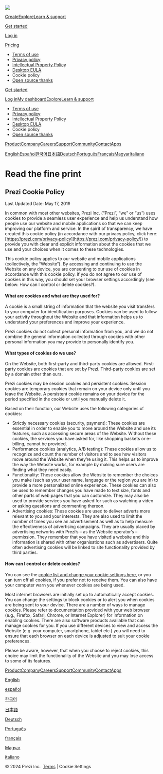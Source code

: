 [![](https://assets.prezicdn.net/assets-versioned/staticpages-versioned/5295-796a92c/common/img/logo/white-34px@2x.png)](https://prezi.com/)

[Create](https://prezi.com/dashboard/)[Explore](https://prezi.com/explore/)[Learn & support](https://prezi.com/support/)

[Get started](https://prezi.com/signup/)

[Log in](https://prezi.com/login/)

[Pricing](https://prezi.com/pricing/?click_source=logged_element&page_location=header&element_text=pricing)

* [Terms of use](https://prezi.com/terms-of-use/)
* [Privacy policy](https://prezi.com/privacy-policy/)
* [Intellectual Property Policy](https://prezi.com/copyright/ip/)
* [Desktop EULA](https://prezi.com/desktop-eula/)
* Cookie policy
* [Open source thanks](https://prezi.com/open-source-thanks/)

[Get started](https://prezi.com/signup/)

[Log in](https://prezi.com/login/)[My dashboard](https://prezi.com/dashboard/)[Explore](https://prezi.com/explore/)[Learn & support](https://prezi.com/support/)

* [Terms of use](https://prezi.com/terms-of-use/)
* [Privacy policy](https://prezi.com/privacy-policy/)
* [Intellectual Property Policy](https://prezi.com/copyright/ip/)
* [Desktop EULA](https://prezi.com/desktop-eula/)
* Cookie policy
* [Open source thanks](https://prezi.com/open-source-thanks/)

[Product](https://prezi.com/desktop/?click_source=logged_element&page_location=hamburger_menu&element_text=product)[Company](https://prezi.com/about/?click_source=logged_element&page_location=hamburger_menu&element_text=company)[Careers](https://prezi.com/jobs/)[Support](https://prezi.com/support/?click_source=logged_element&page_location=hamburger_menu&element_text=support)[Community](https://prezi.com/community/?click_source=logged_element&page_location=hamburger_menu&element_text=community)[Contact](https://prezi.com/contact/?click_source=logged_element&page_location=hamburger_menu&element_text=contact)[Apps](https://prezi.com/mobility/?click_source=logged_element&page_location=hamburger_menu&element_text=apps)

[English](#)[Español](#)[한국어](#)[日本語](#)[Deutsch](#)[Português](#)[Français](#)[Magyar](#)[Italiano](#)

Read the fine print
===================

Prezi Cookie Policy
-------------------

Last Updated Date: May 17, 2019

In common with most other websites, Prezi Inc. (“Prezi”, “we” or “us”) uses cookies to provide a seamless user experience and help us understand how people use our website and mobile applications so that we can keep improving our platform and service. In the spirit of transparency, we have created this cookie policy (in accordance with our privacy policy, click here: [https://prezi.com/privacy-policy](https://prezi.com/privacy-policy/)) to provide you with clear and explicit information about the cookies that we use and your choices when it comes to these technologies.

This cookie policy applies to our website and mobile applications (collectively, the “Website”). By accessing and continuing to use the Website on any device, you are consenting to our use of cookies in accordance with this cookie policy. If you do not agree to our use of cookies in this way, you should set your browser settings accordingly (see below: How can I control or delete cookies?).

#### What are cookies and what are they used for?

A cookie is a small string of information that the website you visit transfers to your computer for identification purposes. Cookies can be used to follow your activity throughout the Website and that information helps us to understand your preferences and improve your experience.

Prezi cookies do not collect personal information from you, and we do not combine the general information collected through cookies with other personal information you may provide to personally identify you.

#### What types of cookies do we use?

On the Website, both first-party and third-party cookies are allowed. First-party cookies are cookies that are set by Prezi. Third-party cookies are set by a domain other than ours.

Prezi cookies may be session cookies and persistent cookies. Session cookies are temporary cookies that remain on your device only until you leave the Website. A persistent cookie remains on your device for the period specified in the cookie or until you manually delete it.

Based on their function, our Website uses the following categories of cookies:

* Strictly necessary cookies (security, payment): These cookies are essential in order to enable you to move around the Website and use its features, such as accessing secure areas of the Website. Without these cookies, the services you have asked for, like shopping baskets or e-billing, cannot be provided.
* Performance cookies (analytics, A/B testing): These cookies allow us to recognize and count the number of visitors and to see how visitors move around the Website when they’re using it. This helps us to improve the way the Website works, for example by making sure users are finding what they need easily.
* Functionality: These cookies allow the Website to remember the choices you make (such as your user name, language or the region you are in) to provide a more personalized online experience. These cookies can also be used to remember changes you have made to text size, fonts and other parts of web pages that you can customize. They may also be used to provide services you have asked for such as watching a video or asking questions and commenting thereon.
* Advertising cookies: These cookies are used to deliver adverts more relevant to you and your interests. They are also used to limit the number of times you see an advertisement as well as to help measure the effectiveness of advertising campaigns. They are usually placed by advertising networks with Prezi’s – as the Website operator’s – permission. They remember that you have visited a website and this information is shared with other organisations such as advertisers. Quite often advertising cookies will be linked to site functionality provided by third parties.

#### How can I control or delete cookies?

You can see the [cookie list and change your cookie settings here](javascript:void(0); "Cookie Settings"), or you can turn off all cookies, if you prefer not to receive them. You can also have your computer warn you whenever cookies are being used.

Most internet browsers are initially set up to automatically accept cookies. You can change the settings to block cookies or to alert you when cookies are being sent to your device. There are a number of ways to manage cookies. Please refer to documentation provided with your web browser (e.g., Firefox, Safari, Chrome, or Internet Explorer) for information on enabling cookies. There are also software products available that can manage cookies for you. If you use different devices to view and access the Website (e.g. your computer, smartphone, tablet etc.) you will need to ensure that each browser on each device is adjusted to suit your cookie preferences.

Please be aware, however, that when you choose to reject cookies, this choice may limit the functionality of the Website and you may lose access to some of its features.

[Product](https://prezi.com/desktop/?click_source=logged_element&page_location=hamburger_menu&element_text=product)[Company](https://prezi.com/about/?click_source=logged_element&page_location=hamburger_menu&element_text=company)[Careers](https://prezi.com/jobs/)[Support](https://prezi.com/support/?click_source=logged_element&page_location=hamburger_menu&element_text=support)[Community](https://prezi.com/community/?click_source=logged_element&page_location=hamburger_menu&element_text=community)[Contact](https://prezi.com/contact/?click_source=logged_element&page_location=hamburger_menu&element_text=contact)[Apps](https://prezi.com/mobility/?click_source=logged_element&page_location=hamburger_menu&element_text=apps)

[English](#)

[español](#)

[한국어](#)

[日本語](#)

[Deutsch](#)

[Português](#)

[français](#)

[Magyar](#)

[italiano](#)

© 2024 Prezi Inc.  [Terms](https://prezi.com/terms-of-use/) | Cookie Settings